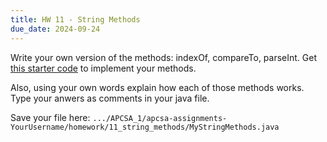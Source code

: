 ```yaml
---
title: HW 11 - String Methods
due_date: 2024-09-24
---
```


Write your own version of the methods: indexOf, compareTo, parseInt. Get [this starter code](https://github.com/novillo-cs/apcsa_material/blob/main/homework/11_string_methods/MyStringMethods.java) to implement your methods.

Also, using your own words explain how each of those methods works. Type your anwers as comments in your java file.

Save your file here: `.../APCSA_1/apcsa-assignments-YourUsername/homework/11_string_methods/MyStringMethods.java`
